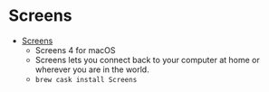 # Screens
- [Screens](https://edovia.com/screens-mac/)
  -  Screens 4 for macOS
  - Screens lets you connect back to your computer at home or wherever you are in the world.
  - `brew cask install Screens`
